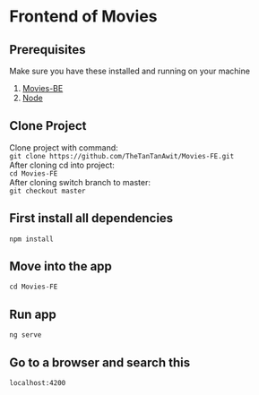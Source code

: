 # Frontend of Movies
## Prerequisites
Make sure you have these installed and running on your machine
1. [Movies-BE](https://github.com/TheTanTanAwit/Movies-BE)
2. [Node](https://nodejs.org/en)
## Clone Project
Clone project with command: <br/>
`git clone https://github.com/TheTanTanAwit/Movies-FE.git` <br/>
After cloning cd into project: <br/>
`cd Movies-FE` <br/>
After cloning switch branch to master: <br/>
`git checkout master`
## First install all dependencies 
`npm install`

## Move into the app
`cd Movies-FE`

## Run app
`ng serve`

## Go to a browser and search this 
`localhost:4200`


